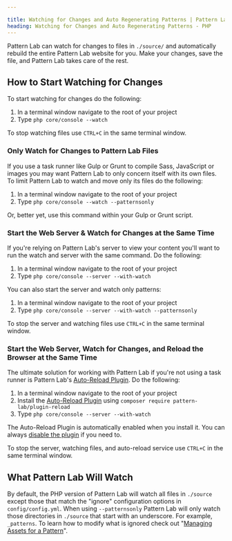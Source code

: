 ```yaml
---

title: Watching for Changes and Auto Regenerating Patterns | Pattern Lab
heading: Watching for Changes and Auto Regenerating Patterns - PHP
---
```


Pattern Lab can watch for changes to files in `./source/` and automatically rebuild the entire Pattern Lab website for you. Make your changes, save the file, and Pattern Lab takes care of the rest.

## How to Start Watching for Changes

To start watching for changes do the following:

1. In a terminal window navigate to the root of your project
2. Type `php core/console --watch`

To stop watching files use `CTRL+C` in the same terminal window.

### Only Watch for Changes to Pattern Lab Files

If you use a task runner like Gulp or Grunt to compile Sass, JavaScript or images you may want Pattern Lab to only concern itself with its own files. To limit Pattern Lab to watch and move only its files do the following:

1. In a terminal window navigate to the root of your project
2. Type `php core/console --watch --patternsonly`

Or, better yet, use this command within your Gulp or Grunt script.

### Start the Web Server & Watch for Changes at the Same Time

If you're relying on Pattern Lab's server to view your content you'll want to run the watch and server with the same command. Do the following:

1. In a terminal window navigate to the root of your project
2. Type `php core/console --server --with-watch`

You can also start the server and watch only patterns:

1. In a terminal window navigate to the root of your project
2. Type `php core/console --server --with-watch --patternsonly`

To stop the server and watching files use `CTRL+C` in the same terminal window.

### Start the Web Server, Watch for Changes, and Reload the Browser at the Same Time

The ultimate solution for working with Pattern Lab if you're not using a task runner is Pattern Lab's [Auto-Reload Plugin](https://github.com/pattern-lab/plugin-php-reload). Do the following:

1. In a terminal window navigate to the root of your project
2. Install the [Auto-Reload Plugin](https://github.com/pattern-lab/plugin-php-reload) using `composer require pattern-lab/plugin-reload`
3. Type `php core/console --server --with-watch`

The Auto-Reload Plugin is automatically enabled when you install it. You can always [disable the plugin](https://github.com/pattern-lab/plugin-php-reload#disabling-the-plugin) if you need to.

To stop the server, watching files, and auto-reload service use `CTRL+C` in the same terminal window.

## What Pattern Lab Will Watch

By default, the PHP version of Pattern Lab will watch all files in `./source` except those that match the "ignore" configuration options in `config/config.yml`. When using `--patternsonly` Pattern Lab will only watch those directories in `./source` that start with an underscore. For example, `_patterns`. To learn how to modify what is ignored check out "[Managing Assets for a Pattern](/docs/pattern-managing-assets.html)".

